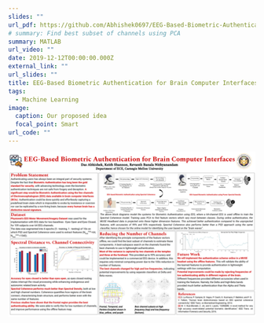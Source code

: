 ```yaml
---
slides: ""
url_pdf: https://github.com/Abhishek0697/EEG-Based-Biometric-Authentication-for-Brain-Computer-Interfaces-/blob/master/Biometric_Authentication_using_EEG_Report.pdf
# summary: Find best subset of channels using PCA
summary: MATLAB
url_video: ""
date: 2019-12-12T00:00:00.000Z
external_link: ""
url_slides: ""
title: EEG-Based Biometric Authentication for Brain Computer Interfaces
tags:
  - Machine Learning
image:
  caption: Our proposed idea
  focal_point: Smart
url_code: ""
---
```

![](Poster.png)
